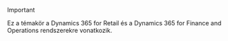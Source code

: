 > [!IMPORTANT]
> Ez a témakör a Dynamics 365 for Retail és a Dynamics 365 for Finance and Operations rendszerekre vonatkozik.
